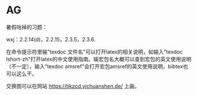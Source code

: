 # AG
暑假咕掉的习题：

wxj：2.2.14(d)，2.2.15，2.3.5，2.3.6.

在命令提示符里输"texdoc 文件名"可以打开latex的相关说明，如输入"texdoc lshort-zh"打开latex的中文使用指南。输宏包名大概可以查到宏包的英文使用说明（不一定），输入"texdoc amsref"会打开宏包amsref的英文使用说明，bibtex也可以这么干。

交换图可以在网站 https://tikzcd.yichuanshen.de/ 上画。
